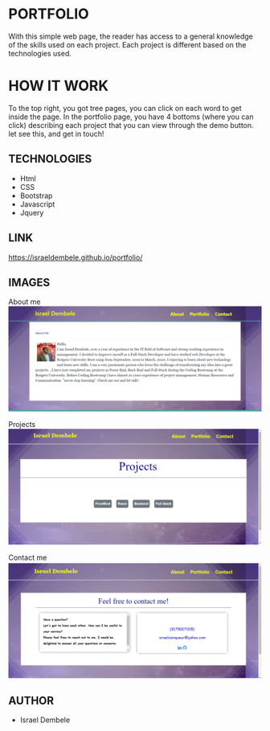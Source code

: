 # PORTFOLIO 
With this simple web page, the reader has access to a general knowledge of the skills used on each project. Each project is different based on the technologies used.

# HOW IT WORK 
To the top right, you got tree pages, you can click on each word to get inside the page. In the portfolio page, you have 4 bottoms (where you can click) describing each project that you can view through the demo button. let see this, and get in touch!  

## TECHNOLOGIES 
- Html 
- CSS 
- Bootstrap 
- Javascript 
- Jquery 

## LINK 
https://israeldembele.github.io/portfolio/

## IMAGES

About me 
![](./assets/img/2020-04-06%20(4).png) 


Projects 
![](./assets/img/2020-04-06%20(3).png)

Contact me
![](./assets/img/2020-04-06%20(2).png) 

## AUTHOR  
- Israel Dembele

